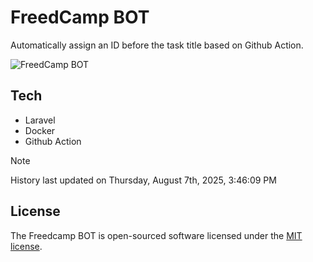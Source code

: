 # FreedCamp BOT

Automatically assign an ID before the task title based on Github Action.

![FreedCamp BOT](https://repository-images.githubusercontent.com/737932867/7d34798b-2680-471c-b089-a78a718d3d6a)

## Tech

- Laravel
- Docker
- Github Action

> [!NOTE]  
> History last updated on Thursday, August 7th, 2025, 3:46:09 PM

## License

The Freedcamp BOT is open-sourced software licensed under the [MIT license](https://opensource.org/licenses/MIT).
